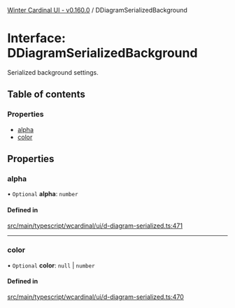 [Winter Cardinal UI - v0.160.0](../index.md) / DDiagramSerializedBackground

# Interface: DDiagramSerializedBackground

Serialized background settings.

## Table of contents

### Properties

- [alpha](DDiagramSerializedBackground.md#alpha)
- [color](DDiagramSerializedBackground.md#color)

## Properties

### alpha

• `Optional` **alpha**: `number`

#### Defined in

[src/main/typescript/wcardinal/ui/d-diagram-serialized.ts:471](https://github.com/winter-cardinal/winter-cardinal-ui/blob/v0.160.0/src/main/typescript/wcardinal/ui/d-diagram-serialized.ts#L471)

___

### color

• `Optional` **color**: ``null`` \| `number`

#### Defined in

[src/main/typescript/wcardinal/ui/d-diagram-serialized.ts:470](https://github.com/winter-cardinal/winter-cardinal-ui/blob/v0.160.0/src/main/typescript/wcardinal/ui/d-diagram-serialized.ts#L470)

